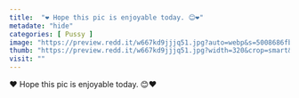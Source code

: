 ```yaml
---
title:  "❤️ Hope this pic is enjoyable today. 😊❤️"
metadate: "hide"
categories: [ Pussy ]
image: "https://preview.redd.it/w667kd9jjjq51.jpg?auto=webp&s=5008686fbc0b796d3687fc60fad6e765006a35f1"
thumb: "https://preview.redd.it/w667kd9jjjq51.jpg?width=320&crop=smart&auto=webp&s=f4387451ace1b56c4707a8bd2fbf273d859a3480"
visit: ""
---
```

❤️ Hope this pic is enjoyable today. 😊❤️
